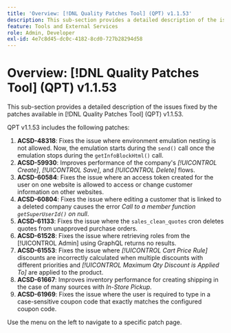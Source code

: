 ```yaml
---
title: 'Overview: [!DNL Quality Patches Tool] (QPT) v1.1.53'
description: This sub-section provides a detailed description of the issues fixed by the patches available in [!DNL Quality Patches Tool] (QPT) v1.1.53.
feature: Tools and External Services
role: Admin, Developer
exl-id: 4e7c8d45-dc0c-4182-8cd0-727b28294d58
---
```

# Overview: [!DNL Quality Patches Tool] (QPT) v1.1.53

This sub-section provides a detailed description of the issues fixed by the patches available in [!DNL Quality Patches Tool] (QPT) v1.1.53.

QPT v1.1.53 includes the following patches:

1. **ACSD-48318**: Fixes the issue where environment emulation nesting is not allowed. Now, the emulation starts during the `send()` call once the emulation stops during the `getInfoBlockHtml()` call. 
1. **ACSD-59930**: Improves performance of the company's *[!UICONTROL Create]*, *[!UICONTROL Save]*, and *[!UICONTROL Delete]* flows. 
1. **ACSD-60584**: Fixes the issue where an access token created for the user on one website is allowed to access or change customer information on other websites.
1. **ACSD-60804**: Fixes the issue where editing a customer that is linked to a deleted company causes the error *Call to a member function `getSuperUserId()` on null*. 
1. **ACSD-61133**: Fixes the issue where the `sales_clean_quotes` cron deletes quotes from unapproved purchase orders.
1. **ACSD-61528**: Fixes the issue where retrieving roles from the [!UICONTROL Admin] using GraphQL returns no results.  
1. **ACSD-61553**: Fixes the issue where *[!UICONTROL Cart Price Rule]* discounts are incorrectly calculated when multiple discounts with different priorities and *[!UICONTROL Maximum Qty Discount is Applied To]* are applied to the product. 
1. **ACSD-61667**: Improves inventory performance for creating shipping in the case of many sources with *In-Store Pickup*. 
1. **ACSD-61969**: Fixes the issue where the user is required to type in a case-sensitive coupon code that exactly matches the configured coupon code.

Use the menu on the left to navigate to a specific patch page.
